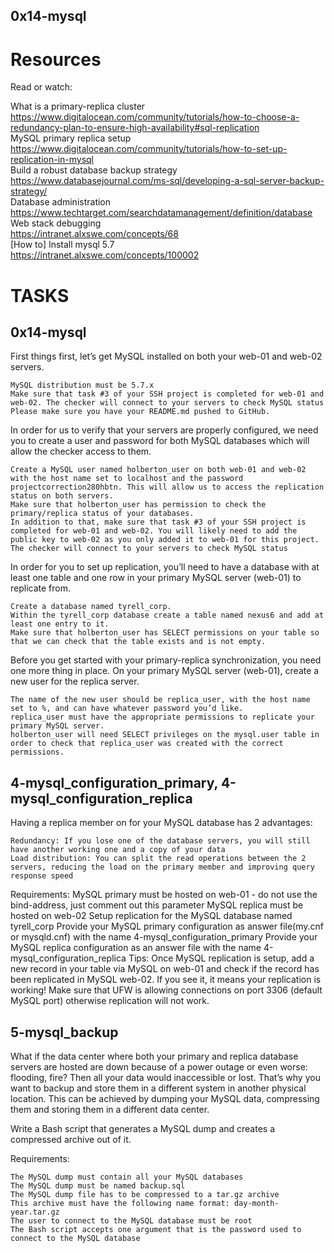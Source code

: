 ## 0x14-mysql
# Resources
Read or watch:

What is a primary-replica cluster <br>https://www.digitalocean.com/community/tutorials/how-to-choose-a-redundancy-plan-to-ensure-high-availability#sql-replication<br>
MySQL primary replica setup <br>https://www.digitalocean.com/community/tutorials/how-to-set-up-replication-in-mysql<br>
Build a robust database backup strategy <br>https://www.databasejournal.com/ms-sql/developing-a-sql-server-backup-strategy/<br>
Database administration <br>https://www.techtarget.com/searchdatamanagement/definition/database<br>
Web stack debugging <br>https://intranet.alxswe.com/concepts/68<br>
[How to] Install mysql 5.7 <br>https://intranet.alxswe.com/concepts/100002<br>

# TASKS
## 0x14-mysql
First things first, let’s get MySQL installed on both your web-01 and web-02 servers.

	MySQL distribution must be 5.7.x
	Make sure that task #3 of your SSH project is completed for web-01 and web-02. The checker will connect to your servers to check MySQL status
	Please make sure you have your README.md pushed to GitHub.

In order for us to verify that your servers are properly configured, we need you to create a user and password for both MySQL databases which will allow the checker access to them.

	Create a MySQL user named holberton_user on both web-01 and web-02 with the host name set to localhost and the password projectcorrection280hbtn. This will allow us to access the replication status on both servers.
	Make sure that holberton_user has permission to check the primary/replica status of your databases.
	In addition to that, make sure that task #3 of your SSH project is completed for web-01 and web-02. You will likely need to add the public key to web-02 as you only added it to web-01 for this project. The checker will connect to your servers to check MySQL status

In order for you to set up replication, you’ll need to have a database with at least one table and one row in your primary MySQL server (web-01) to replicate from.

	Create a database named tyrell_corp.
	Within the tyrell_corp database create a table named nexus6 and add at least one entry to it.
	Make sure that holberton_user has SELECT permissions on your table so that we can check that the table exists and is not empty.

Before you get started with your primary-replica synchronization, you need one more thing in place. On your primary MySQL server (web-01), create a new user for the replica server.

	The name of the new user should be replica_user, with the host name set to %, and can have whatever password you’d like.
	replica_user must have the appropriate permissions to replicate your primary MySQL server.
	holberton_user will need SELECT privileges on the mysql.user table in order to check that replica_user was created with the correct permissions.


## 4-mysql_configuration_primary, 4-mysql_configuration_replica
Having a replica member on for your MySQL database has 2 advantages:

	Redundancy: If you lose one of the database servers, you will still have another working one and a copy of your data
	Load distribution: You can split the read operations between the 2 servers, reducing the load on the primary member and improving query response speed
Requirements:
	MySQL primary must be hosted on web-01 - do not use the bind-address, just comment out this parameter
	MySQL replica must be hosted on web-02
	Setup replication for the MySQL database named tyrell_corp
	Provide your MySQL primary configuration as answer file(my.cnf or mysqld.cnf) with the name 4-mysql_configuration_primary
	Provide your MySQL replica configuration as an answer file with the name 4-mysql_configuration_replica
Tips:
	Once MySQL replication is setup, add a new record in your table via MySQL on web-01 and check if the record has been replicated in MySQL web-02. If you see it, it means your replication is working!
	Make sure that UFW is allowing connections on port 3306 (default MySQL port) otherwise replication will not work.

## 5-mysql_backup
What if the data center where both your primary and replica database servers are hosted are down because of a power outage or even worse: flooding, fire? Then all your data would inaccessible or lost. That’s why you want to backup and store them in a different system in another physical location. This can be achieved by dumping your MySQL data, compressing them and storing them in a different data center.

Write a Bash script that generates a MySQL dump and creates a compressed archive out of it.

Requirements:

	The MySQL dump must contain all your MySQL databases
	The MySQL dump must be named backup.sql
	The MySQL dump file has to be compressed to a tar.gz archive
	This archive must have the following name format: day-month-year.tar.gz
	The user to connect to the MySQL database must be root
	The Bash script accepts one argument that is the password used to connect to the MySQL database
